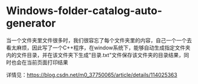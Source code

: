 # Windows-folder-catalog-auto-generator

当一个文件夹里文件很多时，我们很容忘了每个文件夹里的内容，自己一个一个去看太麻烦，因此写了一个C++程序，在window系统下，能够自动生成指定文件夹内的文件目录，并在该文件夹下生成"目录.txt"文件保存该文件夹的目录结果，同时也会在当前页面打印结果

详情见：https://blog.csdn.net/m0_37750065/article/details/114025363

